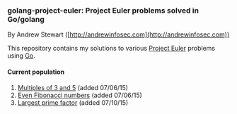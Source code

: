 
### golang-project-euler: Project Euler problems solved in Go/golang

By Andrew Stewart ([http://andrewinfosec.com](http://andrewinfosec.com))

This repository contains my solutions to various
[Project Euler](https://en.wikipedia.org/wiki/Project_Euler) problems using
[Go](http://golang.org).

#### Current population

1. [Multiples of 3 and 5](https://github.com/andrewinfosec/golang-project-euler/blob/master/code/01.go) (added 07/06/15)
2. [Even Fibonacci numbers](https://github.com/andrewinfosec/golang-project-euler/blob/master/code/02.go) (added 07/06/15)
3. [Largest prime factor](https://github.com/andrewinfosec/golang-project-euler/blob/master/code/03.go) (added 07/10/15)

